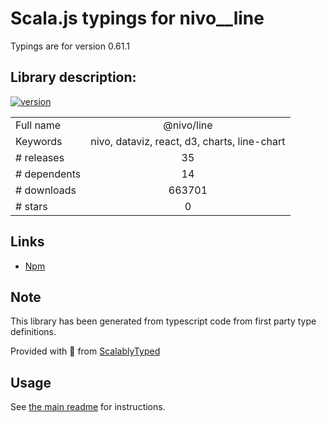 
# Scala.js typings for nivo__line

Typings are for version 0.61.1

## Library description:
[![version](https://img.shields.io/npm/v/@nivo/line.svg?style=flat-square)](https://www.npmjs.com/package/@nivo/line)

|                    |                 |
| ------------------ | :-------------: |
| Full name          | @nivo/line |
| Keywords           | nivo, dataviz, react, d3, charts, line-chart |
| # releases         | 35 |
| # dependents       | 14 |
| # downloads        | 663701 |
| # stars            | 0 |

## Links
- [Npm](https://www.npmjs.com/package/%40nivo%2Fline)
    


## Note
This library has been generated from typescript code from first party type definitions.

Provided with :purple_heart: from [ScalablyTyped](https://github.com/oyvindberg/ScalablyTyped)

## Usage
See [the main readme](../../readme.md) for instructions.



